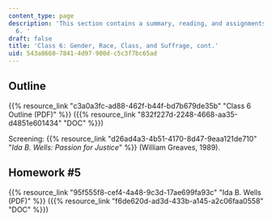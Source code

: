 ```yaml
---
content_type: page
description: 'This section contains a summary, reading, and assignments for class
  6. '
draft: false
title: 'Class 6: Gender, Race, Class, and Suffrage, cont.'
uid: 543a8660-7841-4d97-900d-c5c3f7bc65ad
---
```

## Outline

{{% resource_link "c3a0a3fc-ad88-462f-b44f-bd7b679de35b" "Class 6 Outline (PDF)" %}} ({{% resource_link "832f227d-2248-4668-aa35-d4851e601434" "DOC" %}})

Screening: {{% resource_link "d26ad4a3-4b51-4170-8d47-9eaa121de710" "*Ida B. Wells: Passion for Justice*" %}} (William Greaves, 1989). 

## Homework #5

{{% resource_link "95f555f8-cef4-4a48-9c3d-17ae699fa93c" "Ida B. Wells (PDF)" %}} ({{% resource_link "f6de620d-ad3d-433b-a145-a2c06faa0558" "DOC" %}})